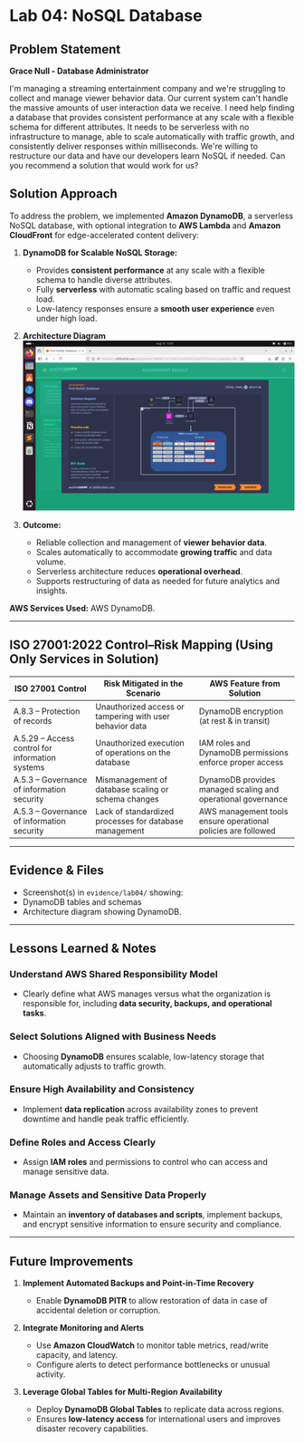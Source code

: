 # Lab 04: NoSQL Database

## Problem Statement

**Grace Null - Database Administrator** 

I'm managing a streaming entertainment company and we're struggling to collect and manage viewer behavior data. Our current system can't handle the massive amounts of user interaction data we receive. I need help finding a database that provides consistent performance at any scale with a flexible schema for different attributes. It needs to be serverless with no infrastructure to manage, able to scale automatically with traffic growth, and consistently deliver responses within milliseconds. We're willing to restructure our data and have our developers learn NoSQL if needed. Can you recommend a solution that would work for us?

## Solution Approach

To address the problem, we implemented **Amazon DynamoDB**, a serverless NoSQL database, with optional integration to **AWS Lambda** and **Amazon CloudFront** for edge-accelerated content delivery:

1. **DynamoDB for Scalable NoSQL Storage:**  
   - Provides **consistent performance** at any scale with a flexible schema to handle diverse attributes.  
   - Fully **serverless** with automatic scaling based on traffic and request load.  
   - Low-latency responses ensure a **smooth user experience** even under high load.  

2. **Architecture Diagram**  
   ![Architecture Diagram](../evidence/lab04/architecture-diagram.png)  

3. **Outcome:**  
   - Reliable collection and management of **viewer behavior data**.  
   - Scales automatically to accommodate **growing traffic** and data volume.  
   - Serverless architecture reduces **operational overhead**.  
   - Supports restructuring of data as needed for future analytics and insights.  

**AWS Services Used:** AWS DynamoDB.  

---

## ISO 27001:2022 Control–Risk Mapping (Using Only Services in Solution)

| ISO 27001 Control | Risk Mitigated in the Scenario | AWS Feature from Solution |
|------------------|--------------------------------|---------------------------|
| A.8.3 – Protection of records | Unauthorized access or tampering with user behavior data | DynamoDB encryption (at rest & in transit) |
| A.5.29 – Access control for information systems | Unauthorized execution of operations on the database | IAM roles and DynamoDB permissions enforce proper access |
| A.5.3 – Governance of information security | Mismanagement of database scaling or schema changes | DynamoDB provides managed scaling and operational governance |
| A.5.3 – Governance of information security | Lack of standardized processes for database management | AWS management tools ensure operational policies are followed |

---

## Evidence & Files

- Screenshot(s) in `evidence/lab04/` showing:  
- DynamoDB tables and schemas  
- Architecture diagram showing DynamoDB.

---

## Lessons Learned & Notes

### Understand AWS Shared Responsibility Model
- Clearly define what AWS manages versus what the organization is responsible for, including **data security, backups, and operational tasks**.  

### Select Solutions Aligned with Business Needs
- Choosing **DynamoDB** ensures scalable, low-latency storage that automatically adjusts to traffic growth.  

### Ensure High Availability and Consistency
- Implement **data replication** across availability zones to prevent downtime and handle peak traffic efficiently.  

### Define Roles and Access Clearly
- Assign **IAM roles** and permissions to control who can access and manage sensitive data.  

### Manage Assets and Sensitive Data Properly
- Maintain an **inventory of databases and scripts**, implement backups, and encrypt sensitive information to ensure security and compliance.  

---

## Future Improvements

1. **Implement Automated Backups and Point-in-Time Recovery**
   - Enable **DynamoDB PITR** to allow restoration of data in case of accidental deletion or corruption.  

2. **Integrate Monitoring and Alerts**
   - Use **Amazon CloudWatch** to monitor table metrics, read/write capacity, and latency.  
   - Configure alerts to detect performance bottlenecks or unusual activity.  

3. **Leverage Global Tables for Multi-Region Availability**
   - Deploy **DynamoDB Global Tables** to replicate data across regions.  
   - Ensures **low-latency access** for international users and improves disaster recovery capabilities.  
